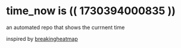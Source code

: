 # time_now is (( 1730394000835 ))

an automated repo that shows the currnent time

inspired by [breakingheatmap](https://github.com/breakingheatmap/breakingheatmap)